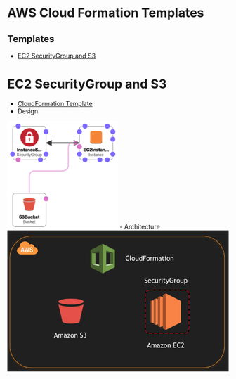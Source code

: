 # AWS Cloud Formation Templates

## Templates
- [EC2 SecurityGroup and S3](#ec2-securitygroup-and-s3)

# EC2 SecurityGroup and S3
- [CloudFormation Template](/templates/aws-cf-ec2-s3.json)
- Design
<img src="/templates/aws-cf-ec2-s3.png" width="50%"/>
- Architecture
<img src="/templates/aws-cf-ec2-s3-architecture.png" />

